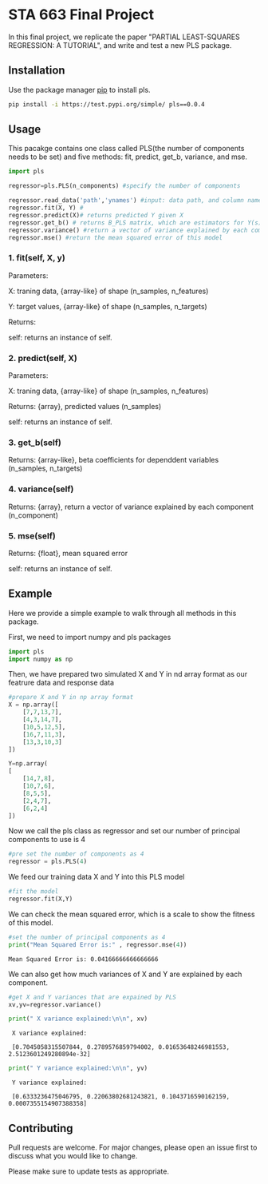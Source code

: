
# STA 663 Final Project

In this final project, we replicate the paper "PARTIAL LEAST-SQUARES REGRESSION: A TUTORIAL", and write and test a new PLS package. 

## Installation

Use the package manager [pip](https://pip.pypa.io/en/stable/) to install pls.

```bash
pip install -i https://test.pypi.org/simple/ pls==0.0.4
```
## Usage
This pacakge contains one class called PLS(the number of components needs to be set) and five methods: fit, predict, get_b, variance, and mse.


```python
import pls

regressor=pls.PLS(n_components) #specify the number of components

regressor.read_data('path','ynames') #input: data path, and column names for Y; output: prepared data (X and Y) for regression
regressor.fit(X, Y) # 
regressor.predict(X)# returns predicted Y given X 
regressor.get_b() # returns B_PLS matrix, which are estimators for Y(s)
regressor.variance() #return a vector of variance explained by each component
regressor.mse() #return the mean squared error of this model 

```
### 1. fit(self, X, y)

Parameters:

X: traning data, {array-like} of shape (n_samples, n_features) 

Y: target values, {array-like} of shape (n_samples, n_targets) 

Returns:

self: returns an instance of self.


### 2. predict(self, X)

Parameters:

X: traning data, {array-like} of shape (n_samples, n_features) 
 
Returns:  {array}, predicted values (n_samples)

self: returns an instance of self.


### 3. get_b(self)
 
Returns:  {array-like},  beta coefficients for dependdent variables (n_samples, n_targets)


### 4. variance(self)
 
Returns:  {array},   return a vector of variance explained by each component (n_component)


### 5. mse(self)
 
Returns:  {float}, mean squared error


self: returns an instance of self.

## Example

Here we provide a simple example to walk through all methods in this package.

First, we need to import numpy and pls packages
```python
import pls
import numpy as np
```

Then, we have prepared two simulated X and Y in nd array format as our featrure data and response data
```python
#prepare X and Y in np array format 
X = np.array([
    [7,7,13,7],
    [4,3,14,7],
    [10,5,12,5],
    [16,7,11,3],
    [13,3,10,3]
])

Y=np.array(
[
    [14,7,8],
    [10,7,6],
    [8,5,5],
    [2,4,7],
    [6,2,4]
])
```

Now we call the pls class as regressor and set our number of principal components to use is 4 

```python
#pre set the number of components as 4
regressor = pls.PLS(4)
```
We feed our training data X and Y into this PLS model

```python
#fit the model
regressor.fit(X,Y)
```

We can check the mean squared error, which is a scale to show the fitness of this model.

```python
#set the number of principal components as 4
print("Mean Squared Error is:" , regressor.mse(4))
```

    Mean Squared Error is: 0.04166666666666666


We can also get how much variances of X and Y are explained by each component.


```python
#get X and Y variances that are expained by PLS
xv,yv=regressor.variance()
```


```python
print(" X variance explained:\n\n", xv)
```

     X variance explained:
    
     [0.7045058315507844, 0.2789576859794002, 0.01653648246981553, 2.5123601249280894e-32]



```python
print(" Y variance explained:\n\n", yv)
```

     Y variance explained:
    
     [0.6333236475046795, 0.22063802681243821, 0.1043716590162159, 0.0007355154907388358]



## Contributing
Pull requests are welcome. For major changes, please open an issue first to discuss what you would like to change.

Please make sure to update tests as appropriate.

